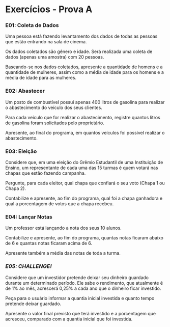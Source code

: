 # Exercícios - Prova A

### **E01: Coleta de Dados**

Uma pessoa está fazendo levantamento dos dados de todas as pessoas que estão entrando na sala de cinema. 

Os dados coletados são gênero e idade. Será realizada uma coleta de dados (apenas uma amostra) com 20 pessoas.

Baseando-se nos dados coletados, apresente a quantidade de homens e a quantidade de mulheres, assim como a média de idade para os homens e a média de idade para as mulheres.

### **E02: Abastecer**
Um posto de combustível possui apenas 400 litros de gasolina para realizar o abastecimento do veículo dos seus clientes.

Para cada veículo que for realizar o abastecimento, registre quantos litros de gasolina foram solicitados pelo proprietário.

Apresente, ao final do programa, em quantos veículos foi possível realizar o abastecimento.

### **E03: Eleição**
Considere que, em uma eleição do Grêmio Estudantil de uma Instituição de Ensino, um representante de cada uma das 15 turmas é quem votará nas chapas que estão fazendo campanha.

Pergunte, para cada eleitor, qual chapa que confiará o seu voto (Chapa 1 ou Chapa 2).

Contabilize e apresente, ao fim do programa, qual foi a chapa ganhadora e qual a porcentagem de votos que a chapa recebeu.

### **E04: Lançar Notas**
Um professor está lançando a nota dos seus 10 alunos.

Contabilize e apresente, ao fim do programa, quantas notas ficaram abaixo de 6 e quantas notas ficaram acima de 6.

Apresente também a média das notas de toda a turma.

### **_E05: CHALLENGE!_**
Considere que um investidor pretende deixar seu dinheiro guardado durante um determinado período. Ele sabe o rendimento, que atualmente é de 1% ao mês, acrescerá 0,25% a cada ano que o dinheiro ficar investido.

Peça para o usuário informar a quantia inicial investida e quanto tempo pretende deixar guardado.

Apresente o valor final previsto que terá investido e a porcentagem que acresceu, comparado com a quantia inicial que foi investida.